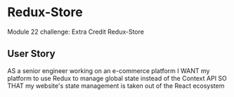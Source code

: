 # Redux-Store
Module 22 challenge: Extra Credit Redux-Store

## User Story
AS a senior engineer working on an e-commerce platform
I WANT my platform to use Redux to manage global state instead of the Context API
SO THAT my website's state management is taken out of the React ecosystem